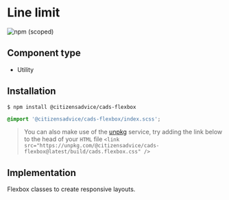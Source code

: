 # Line limit

![npm (scoped)](https://img.shields.io/npm/v/@citizensadvice/cads-flexbox.svg)

## Component type

- Utility

## Installation

```
$ npm install @citizensadvice/cads-flexbox
```

```scss
@import '@citizensadvice/cads-flexbox/index.scss';
```

> You can also make use of the [unpkg](https://unpkg.com) service, try adding the link below to the head of your `HTML` file
> `<link src="https://unpkg.com/@citizensadvice/cads-flexbox@latest/build/cads.flexbox.css" />`

## Implementation

Flexbox classes to create responsive layouts.
